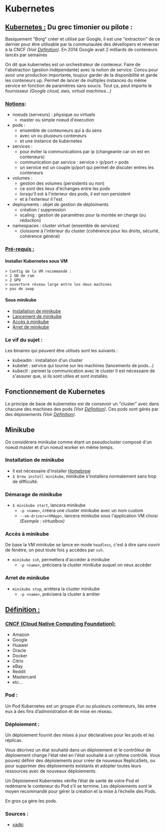 # Kubernetes

## <u>Kubernetes :</u> Du grec timonier ou pilote :
Basiquement "Borg" créer et utilisé par Google, il est une "extraction" de ce dernier
pour être utilisable par la communautée des dévellopers et reverser à la CNCF _(Voir [Définition](#cncf))_.
En 2014 Google avait 2 milliards de conteneurs lancés par semaines

On dit que kubernetes est un orchestrateur de conteneur. Faire de l'abstraction (gestion indépendante) avec la notion de service.
Concu pour avoir une production importante, toujour garder de la disponibilité et garde les conteneurs up.
Permet de lancer de multiples instances du même service en fonction de paramètres sans soucis.
Tout ça, peut importe le fournisseur _(Google cloud, aws, virtual machines...)_

### <u>Notions</u>:
- noeuds (serveurs) : physique ou virtuels
	- master ou simple noeud d'execution
- pods :
	- ensemble de conteuneurs qui à du sens
	- avec un ou plusieurs conteneurs
	- et une instance de kubernetes
- services : 
	- pour éviter la communications par ip (changeante car on est en conteneurs)
	- communication par service : service > ip/port > pods
	- un service est un couple ip/port qui permet de discuter entres les conteneurs
- volumes :
	- gestion des volumes (persistents ou non)
	- ce sont des lieux d'échanges entre les pods
	- lorsqu'il est à l'interieur des pods, il est non persistent
	- et à l'exterieur il l'est
- deployments : objet de gestion de déploiments
	- création / suppression
	- scaling : gestion de paramètres pour la montée en charge (ou réduction)
- namespaces : cluster virtuel (ensemble de services)
	- cloissone à l'intérieur du cluster (cohérence pour les droits, sécurté, cohérence général)

### <u>Pré-requis :</u>
#### Installer Kubernetes sous VM
	> Config de la VM recommandé :
	> 2 GB de ram
	> 2 GPU
	> ouverture réseau large entre les deux machines
	> pas de swap

#### Sous minikube
- [Installation de minikube](#minikube_inst)
- [Lancement de minikube](#minikube_start)
- [Accès à minikube](#minikube_access)
- [Arret de minikube](#minikube_stop)

### Le vif du sujet :
Les binaires qui peuvent être utilisés sont les suivants :
- kubeadm : installation d'un cluster
- kubelet : service qui tourne sur les machines (lancements de pods...)
- kubectl : permet la communication avec le cluster
Il est nécessaire de s'assurer que, si ils sont utiles et sont installés.

## Fonctionnement de Kubernetes
Le principe de base de kubernetes est de consevoir un "cluster" avec dans chacune des machines des pods _(Voir [Définition](#pod))_.
Ces pods sont gérés par des déploiements _(Voir [Définition](#pod))_.

## Minikube
On considèrera minikube comme étant un pseudocluster composé d'un noeud master et d'un noeud worker en même temps.<br>
<a name="minikube_inst"></a>
### Installation de minikube
- Il est nécessaire d'installer [Homebrew](https://brew.sh/index_fr)
- `$ brew install minikube`, minikube s'installera normalement sans trop de difficulté.

<a name="minikube_start"></a>
### Démarage de minikube
- `$ minikube start`, lancera minikube
	- `-p <name>`, créera une cluster minikube avec un nom custom
	- `--vm-driver=<VMApp>`, lancera minikube sous l'application VM choisi _(Exemple : virtualbox)_

<a name="minikube_access"></a>
### Accès à minikube
De base la VM minikube se lance en mode `headless`, c'est à dire sans ouvrir de fenètre, on peut toute fois y accèdes par `ssh`.
- `minikube ssh`, permettera d'accéder à minikube
	- `-p <name>`, précisera la cluster minikube auquel on veux accéder

<a name="minikube_stop"></a>
### Arret de minikube
- `minikube stop`, arrètera la cluster minikube
	- `-p <name>`, précisera la cluster à arréter

<a name="definition"></a>
## <u>Définition :</u>

<a name="cncf"></a>
### <u>CNCF (Cloud Native Computing Foundation):</u>
- Amazon
- Google
- Huawei
- Oracle
- Docker
- Citrix
- eBay
- Reddit
- Mastercard
- etc...

<a name="pod"></a>
### Pod :
Un Pod Kubernetes est un groupe d’un ou plusieurs conteneurs, liés entre eux à des fins d’administration et de mise en réseau.

<a name="deployement"></a>
### Déploiement :
Un déploiement fournit des mises à jour déclaratives pour les pods et les réplicas.

Vous décrivez un état souhaité dans un déploiement et le contrôleur de déploiement change l'état réel en l'état souhaité à un rythme contrôlé. Vous pouvez définir des déploiements pour créer de nouveaux ReplicaSets, ou pour supprimer des déploiements existants et adopter toutes leurs ressources avec de nouveaux déploiements.

Un Déploiement Kubernetes vérifie l’état de santé de votre Pod et redémarre le conteneur du Pod s’il se termine. Les déploiements sont le moyen recommandé pour gérer la création et la mise à l’échelle des Pods.

En gros ça gère les pods.

### Sources :
- [xadki](https://www.youtube.com/watch?v=37VLg7mlHu8&list=PLn6POgpklwWqfzaosSgX2XEKpse5VY2v5&index=1)

